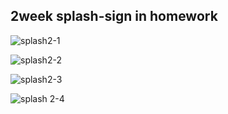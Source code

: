 ## 2week splash-sign in homework
![splash2-1](https://cloud.githubusercontent.com/assets/25598820/25386323/fb32aa4a-2a01-11e7-84d0-25d09eec1cd9.PNG)

![splash2-2](https://cloud.githubusercontent.com/assets/25598820/25386322/fb32a914-2a01-11e7-83f9-50404f0d8166.PNG)

![splash2-3](https://cloud.githubusercontent.com/assets/25598820/25386324/fb38bcb4-2a01-11e7-94ed-44eb8d27af79.PNG)

![splash 2-4](https://cloud.githubusercontent.com/assets/25598820/25386325/fb610584-2a01-11e7-9802-9671dc469232.PNG)
